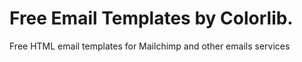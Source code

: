 # Free Email Templates by Colorlib.

Free HTML email templates for Mailchimp and other emails services
